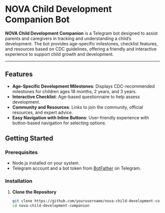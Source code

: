 # NOVA Child Development Companion Bot

**NOVA Child Development Companion** is a Telegram bot designed to assist parents and caregivers in tracking and understanding a child’s development. The bot provides age-specific milestones, checklist features, and resources based on CDC guidelines, offering a friendly and interactive experience to support child growth and development.

---

## Features

- **Age-Specific Development Milestones**: Displays CDC-recommended milestones for children ages 18 months, 2 years, and 3 years.
- **Interactive Checklist**: Age-based questionnaire to help assess development.
- **Community and Resources**: Links to join the community, official resources, and expert advice.
- **Easy Navigation with Inline Buttons**: User-friendly experience with button-based navigation for selecting options.

## Getting Started

### Prerequisites

- Node.js installed on your system.
- Telegram account and a bot token from [BotFather](https://core.telegram.org/bots#botfather) on Telegram.

### Installation

1. **Clone the Repository**
   ```bash
   git clone https://github.com/yourusername/nova-child-development-companion.git
   cd nova-child-development-companion
